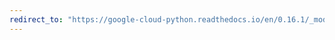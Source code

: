 ```yaml
---
redirect_to: "https://google-cloud-python.readthedocs.io/en/0.16.1/_modules/gcloud/logging/entries.html"
---
```

